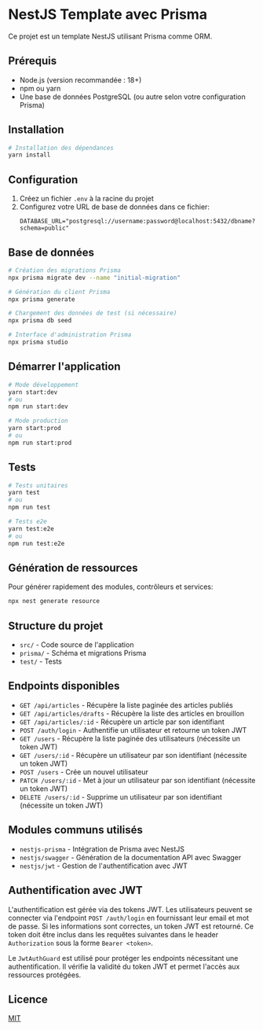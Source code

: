 # NestJS Template avec Prisma

Ce projet est un template NestJS utilisant Prisma comme ORM.

## Prérequis

- Node.js (version recommandée : 18+)
- npm ou yarn
- Une base de données PostgreSQL (ou autre selon votre configuration Prisma)

## Installation

```bash
# Installation des dépendances
yarn install
```

## Configuration

1. Créez un fichier `.env` à la racine du projet
2. Configurez votre URL de base de données dans ce fichier:
   ```
   DATABASE_URL="postgresql://username:password@localhost:5432/dbname?schema=public"
   ```

## Base de données

```bash
# Création des migrations Prisma
npx prisma migrate dev --name "initial-migration"

# Génération du client Prisma
npx prisma generate

# Chargement des données de test (si nécessaire)
npx prisma db seed

# Interface d'administration Prisma
npx prisma studio
```

## Démarrer l'application

```bash
# Mode développement
yarn start:dev
# ou
npm run start:dev

# Mode production
yarn start:prod
# ou
npm run start:prod
```

## Tests

```bash
# Tests unitaires
yarn test
# ou
npm run test

# Tests e2e
yarn test:e2e
# ou
npm run test:e2e
```

## Génération de ressources

Pour générer rapidement des modules, contrôleurs et services:

```bash
npx nest generate resource
```

## Structure du projet

- `src/` - Code source de l'application
- `prisma/` - Schéma et migrations Prisma
- `test/` - Tests

## Endpoints disponibles

- `GET /api/articles` - Récupère la liste paginée des articles publiés
- `GET /api/articles/drafts` - Récupère la liste des articles en brouillon
- `GET /api/articles/:id` - Récupère un article par son identifiant
- `POST /auth/login` - Authentifie un utilisateur et retourne un token JWT
- `GET /users` - Récupère la liste paginée des utilisateurs (nécessite un token JWT)
- `GET /users/:id` - Récupère un utilisateur par son identifiant (nécessite un token JWT)
- `POST /users` - Crée un nouvel utilisateur
- `PATCH /users/:id` - Met à jour un utilisateur par son identifiant (nécessite un token JWT)
- `DELETE /users/:id` - Supprime un utilisateur par son identifiant (nécessite un token JWT)

## Modules communs utilisés

- `nestjs-prisma` - Intégration de Prisma avec NestJS
- `nestjs/swagger` - Génération de la documentation API avec Swagger
- `nestjs/jwt` - Gestion de l'authentification avec JWT

## Authentification avec JWT

L'authentification est gérée via des tokens JWT. Les utilisateurs peuvent se connecter via l'endpoint `POST /auth/login` en fournissant leur email et mot de passe. Si les informations sont correctes, un token JWT est retourné. Ce token doit être inclus dans les requêtes suivantes dans le header `Authorization` sous la forme `Bearer <token>`.

Le `JwtAuthGuard` est utilisé pour protéger les endpoints nécessitant une authentification. Il vérifie la validité du token JWT et permet l'accès aux ressources protégées.

## Licence

[MIT](LICENSE)

